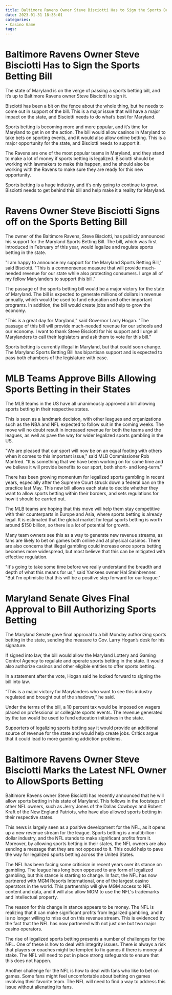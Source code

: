 ```yaml
---
title: Baltimore Ravens Owner Steve Bisciotti Has to Sign the Sports Betting Bill
date: 2023-01-31 18:35:01
categories:
- Casino Game
tags:
---
```



#  Baltimore Ravens Owner Steve Bisciotti Has to Sign the Sports Betting Bill

The state of Maryland is on the verge of passing a sports betting bill, and it’s up to Baltimore Ravens owner Steve Bisciotti to sign it.

Bisciotti has been a bit on the fence about the whole thing, but he needs to come out in support of the bill. This is a major issue that will have a major impact on the state, and Bisciotti needs to do what’s best for Maryland.

Sports betting is becoming more and more popular, and it’s time for Maryland to get in on the action. The bill would allow casinos in Maryland to take bets on sporting events, and it would also allow online betting. This is a major opportunity for the state, and Bisciotti needs to support it.

The Ravens are one of the most popular teams in Maryland, and they stand to make a lot of money if sports betting is legalized. Bisciotti should be working with lawmakers to make this happen, and he should also be working with the Ravens to make sure they are ready for this new opportunity.

Sports betting is a huge industry, and it’s only going to continue to grow. Bisciotti needs to get behind this bill and help make it a reality for Maryland.

#  Ravens Owner Steve Bisciotti Signs off on the Sports Betting Bill

The owner of the Baltimore Ravens, Steve Bisciotti, has publicly announced his support for the Maryland Sports Betting Bill. The bill, which was first introduced in February of this year, would legalize and regulate sports betting in the state.

"I am happy to announce my support for the Maryland Sports Betting Bill," said Bisciotti. "This is a commonsense measure that will provide much-needed revenue for our state while also protecting consumers. I urge all of my fellow Marylanders to support this bill."

The passage of the sports betting bill would be a major victory for the state of Maryland. The bill is expected to generate millions of dollars in revenue annually, which would be used to fund education and other important programs. In addition, the bill would create jobs and help to grow the economy.

"This is a great day for Maryland," said Governor Larry Hogan. "The passage of this bill will provide much-needed revenue for our schools and our economy. I want to thank Steve Bisciotti for his support and I urge all Marylanders to call their legislators and ask them to vote for this bill."

Sports betting is currently illegal in Maryland, but that could soon change. The Maryland Sports Betting Bill has bipartisan support and is expected to pass both chambers of the legislature with ease.

#  MLB Teams Approve Bills Allowing Sports Betting in their States

The MLB teams in the US have all unanimously approved a bill allowing sports betting in their respective states.

This is seen as a landmark decision, with other leagues and organizations such as the NBA and NFL expected to follow suit in the coming weeks. The move will no doubt result in increased revenue for both the teams and the leagues, as well as pave the way for wider legalized sports gambling in the US.

"We are pleased that our sport will now be on an equal footing with others when it comes to this important issue," said MLB Commissioner Rob Manfred. "It is something that we have been working on for some time and we believe it will provide benefits to our sport, both short- and long-term."

There has been growing momentum for legalized sports gambling in recent years, especially after the Supreme Court struck down a federal ban on the practice last May. This new bill allows each state to decide whether they want to allow sports betting within their borders, and sets regulations for how it should be carried out.

The MLB teams are hoping that this move will help them stay competitive with their counterparts in Europe and Asia, where sports betting is already legal. It is estimated that the global market for legal sports betting is worth around $150 billion, so there is a lot of potential for growth.

Many team owners see this as a way to generate new revenue streams, as fans are likely to bet on games both online and at physical casinos. There are also concerns that illegal gambling could increase once sports betting becomes more widespread, but most believe that this can be mitigated with effective regulation.

"It's going to take some time before we really understand the breadth and depth of what this means for us," said Yankees owner Hal Steinbrenner. "But I'm optimistic that this will be a positive step forward for our league."

#  Maryland Senate Gives Final Approval to Bill Authorizing Sports Betting

The Maryland Senate gave final approval to a bill Monday authorizing sports betting in the state, sending the measure to Gov. Larry Hogan’s desk for his signature.

If signed into law, the bill would allow the Maryland Lottery and Gaming Control Agency to regulate and operate sports betting in the state. It would also authorize casinos and other eligible entities to offer sports betting.

In a statement after the vote, Hogan said he looked forward to signing the bill into law.

“This is a major victory for Marylanders who want to see this industry regulated and brought out of the shadows,” he said.

Under the terms of the bill, a 10 percent tax would be imposed on wagers placed on professional or collegiate sports events. The revenue generated by the tax would be used to fund education initiatives in the state.

Supporters of legalizing sports betting say it would provide an additional source of revenue for the state and would help create jobs. Critics argue that it could lead to more gambling addiction problems.

#  Baltimore Ravens Owner Steve Bisciotti Marks the Latest NFL Owner to AllowSports Betting

Baltimore Ravens owner Steve Bisciotti has recently announced that he will allow sports betting in his state of Maryland. This follows in the footsteps of other NFL owners, such as Jerry Jones of the Dallas Cowboys and Robert Kraft of the New England Patriots, who have also allowed sports betting in their respective states.

This news is largely seen as a positive development for the NFL, as it opens up a new revenue stream for the league. Sports betting is a multibillion-dollar industry, and the NFL stands to make significant profits from it. Moreover, by allowing sports betting in their states, the NFL owners are also sending a message that they are not opposed to it. This could help to pave the way for legalized sports betting across the United States.

The NFL has been facing some criticism in recent years over its stance on gambling. The league has long been opposed to any form of legalized gambling, but this stance is starting to change. In fact, the NFL has now partnered with MGM Resorts International, one of the largest casino operators in the world. This partnership will give MGM access to NFL content and data, and it will also allow MGM to use the NFL's trademarks and intellectual property.

The reason for this change in stance appears to be money. The NFL is realizing that it can make significant profits from legalized gambling, and it is no longer willing to miss out on this revenue stream. This is evidenced by the fact that the NFL has now partnered with not just one but two major casino operators.

The rise of legalized sports betting presents a number of challenges for the NFL. One of these is how to deal with integrity issues. There is always a risk that players or coaches might be tempted to fix games if there is money at stake. The NFL will need to put in place strong safeguards to ensure that this does not happen.

Another challenge for the NFL is how to deal with fans who like to bet on games. Some fans might feel uncomfortable about betting on games involving their favorite team. The NFL will need to find a way to address this issue without alienating its fans.
